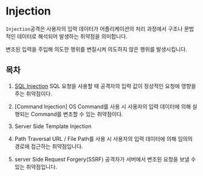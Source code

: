# Injection

`Injection`공격은 사용자의 입력 데이터가
어플리케이션의 처리 과정에서
구조나 문법적인 데이터로
해석되어 발생하는 취약점을 의미합니다.

변조된 입력을 주입해 의도한 행위를
변질시켜 의도하지 않은 행위를 발생시킵니다.

## 목차

1. [SQL Injection](./SQL_Injection.md)
SQL 요청을 사용할 때 공격자의 입력 값이
정상적인 요청에 영향을 주는 취약점이다.

2. [Command Injection]
OS Command를 사용 시 사용자의
입력 데이터에 의해 실행되는
Command를 변조할 수 있는 취약점이다.

3. Server Side Template Injection

4. Path Traversal
URL / File Path를 사용 시
사용자의 입력 데이터에 의해
임의의 경로에 접근하는 취약점입니다.

5. server Side Request Forgery(SSRF)
공격자가 서버에서 변조된 요청을 보낼 수 있는 취약점입니다.


